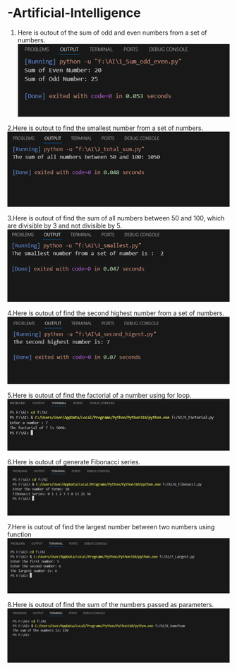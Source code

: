 # -Artificial-Intelligence

1. Here is outout of the sum of odd and even numbers from a set of numbers.
![image alt](https://github.com/Nazir942/-Artificial-Intelligence/blob/2e8e016ca432ff694bba7391675d7a15c855d074/1.png)

2.Here is outout to find the smallest number from a set of numbers.
![image alt](https://github.com/Nazir942/-Artificial-Intelligence/blob/b7eaadec920cf1608e580c368fb24ec01f23f1c5/2.png)

3.Here is outout of find the sum of all numbers between 50 and 100, which are divisible by 3 and
  not divisible by 5.
  ![image alt](https://github.com/Nazir942/-Artificial-Intelligence/blob/b7eaadec920cf1608e580c368fb24ec01f23f1c5/3.png)
  
4.Here is outout of find the second highest number from a set of numbers.
![image alt](https://github.com/Nazir942/-Artificial-Intelligence/blob/b7eaadec920cf1608e580c368fb24ec01f23f1c5/4.png)

5.Here is outout of find the factorial of a number using for loop.
![image alt](https://github.com/Nazir942/-Artificial-Intelligence/blob/b7eaadec920cf1608e580c368fb24ec01f23f1c5/5.png)

6.Here is outout of generate Fibonacci series.
![image alt](https://github.com/Nazir942/-Artificial-Intelligence/blob/b7eaadec920cf1608e580c368fb24ec01f23f1c5/6.png)

7.Here is outout of find the largest number between two numbers using function
![image alt](https://github.com/Nazir942/-Artificial-Intelligence/blob/b7eaadec920cf1608e580c368fb24ec01f23f1c5/7.png)

8.Here is outout of find the sum of the numbers passed as parameters.
 ![image alt](https://github.com/Nazir942/-Artificial-Intelligence/blob/8a88a145cd93db97f2882c4d888f6feb752fd7d9/8.png)
 


